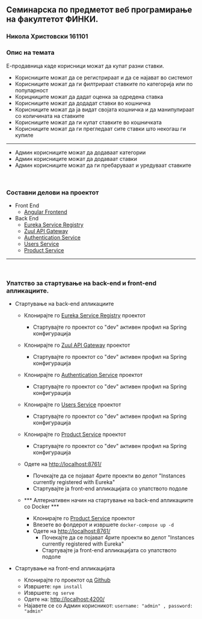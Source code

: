 ## Семинарска по предметот веб програмирање на факултетот ФИНКИ. 

### Никола Христовски 161101
 
### Опис на темата

Е-продавница каде корисници можат да купат разни ставки.

* Корисниците можат да се регистрираат и да се најават во системот
* Корисниците можат да ги филтрираат ставките по категорија или по популарност
* Корицниците можат да дадат оценка за одредена ставка
* Корисниците можат да додадат ставки во кошничка
* Корисниците можат да ја видат својата кошничка и да манипулираат со количината на ставките
* Корисниците можат да ги купат ставките во кошничката
* Корисниците можат да ги прегледаат сите ставки што некогаш ги купиле

<hr>

* Админ корисниците можат да додаваат категории
* Админ корисниците можат да додаваат ставки
* Админ корисниците можат да ги пребаруваат и уредуваат ставките       

<br>

### Составни делови на проектот

- Front End
  - [Angular Frontend](https://github.com/NHristovski/WP-Angular-Frontend "Angular Frontend")
- Back End
  - [Eureka Service Registry](https://github.com/NHristovski/WP-Project-ServiceRegistry "Eureka Service Registry")
  - [Zuul API Gateway](https://github.com/NHristovski/WP-Project-API_Gateway "Zuul API Gateway")
  - [Authentication Service](https://github.com/NHristovski/WP-Project-AuthService "Authentication Service")
  - [Users Service](https://github.com/NHristovski/WP-Project-Users "Users Service")
  - [Product Service](https://github.com/NHristovski/WP-Project-Products "Product Service")
  
<hr>

<br>

### Упатство за стартување на back-end и front-end апликациите.

-  Стартување на back-end апликациите
    - Клонирајте го [Eureka Service Registry](https://github.com/NHristovski/WP-Project-ServiceRegistry "Eureka Service Registry") проектот
      - Стартувајте го проектот со "dev" активен профил на Spring конфигурација
    - Клонирајте го [Zuul API Gateway](https://github.com/NHristovski/WP-Project-API_Gateway "Zuul API Gateway") проектот
      - Стартувајте го проектот со "dev" активен профил на Spring конфигурација
    - Клонирајте го [Authentication Service](https://github.com/NHristovski/WP-Project-AuthService "Authentication Service") проектот
      - Стартувајте го проектот со "dev" активен профил на Spring конфигурација
    - Клонирајте го [Users Service](https://github.com/NHristovski/WP-Project-Users "Users Service") проектот
      - Стартувајте го проектот со "dev" активен профил на Spring конфигурација 
    - Клонирајте го [Product Service](https://github.com/NHristovski/WP-Project-Products "Product Service") проектот
      - Стартувајте го проектот со "dev" активен профил на Spring конфигурација
    - Одете на [http://localhost:8761/](http://localhost:8761/ "http://localhost:8761/")
      - Почекајте да се појават 4рите проекти во делот "Instances currently registered with Eureka"
      - Стартувајте ја front-end апликацијата со упатството подоле
      
    - *** Алтернативен начин на стартување на back-end апликациите со Docker ***
      - Клонирајте го [Product Service](https://github.com/NHristovski/WP-Project-Products "Product Service") проектот
      - Влезете во фолдерот и извршете `docker-compose up -d`
      - Одете на [http://localhost:8761/](http://localhost:8761/ "http://localhost:8761/")
        - Почекајте да се појават 4рите проекти во делот "Instances currently registered with Eureka"
        - Стартувајте ја front-end апликацијата со упатството подоле

-  Стартување на front-end апликацијата
    - Клонирајте го проектот од [Github](https://github.com/NHristovski/WP-Angular-Frontend "Angular Frontend")
    - Извршете: `npm install`
    - Извршете: `ng serve`
    - Одете на: [http://localhost:4200/](http://localhost:4200/ "http://localhost:4200/")
    - Најавете се со Админ корисникот: `username: "admin" , password: "admin"` 
    
    
